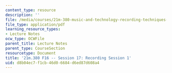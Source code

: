 ```yaml
---
content_type: resource
description: ''
file: /media/courses/21m-380-music-and-technology-recording-techniques-and-audio-production-fall-2016/d8b04ec7f1cb46d06684d6ed87d608a4_MIT21M_380F16_ses17_note.pdf
file_type: application/pdf
learning_resource_types:
- Lecture Notes
ocw_type: OCWFile
parent_title: Lecture Notes
parent_type: CourseSection
resourcetype: Document
title: '21m.380 F16 -- Session 17: Recording Session 1'
uid: d8b04ec7-f1cb-46d0-6684-d6ed87d608a4
---
```

